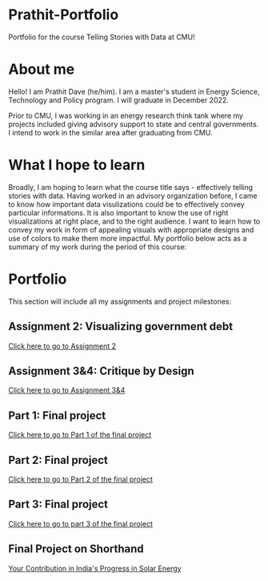 # Prathit-Portfolio
Portfolio for the course Telling Stories with Data at CMU!

# About me 
Hello! I am Prathit Dave (he/him). I am a master's student in Energy Science, Technology and Policy program. I will graduate in December 2022. 

Prior to CMU, I was working in an energy research think tank where my projects included giving advisory support to state and central governments. I intend to work in the similar area after graduating from CMU.

# What I hope to learn
Broadly, I am hoping to learn what the course title says - effectively telling stories with data. Having worked in an advisory organization before, I came to know how important data visulizations could be to effectively convey particular informations. It is also important to know the use of right visualizations at right place, and to the right audience. I want to learn how to convey my work in form of appealing visuals with appropriate designs and use of colors to make them more impactful. My portfolio below acts as a summary of my work during the period of this course:

# Portfolio
This section will include all my assignments and project milestones:

## Assignment 2: Visualizing government debt

[Click here to go to Assignment 2](TSWD2.md)

## Assignment 3&4: Critique by Design

[Click here to go to Assignment 3&4](https://github.com/Prathit25/Prathit-Portfolio/blob/main/TSDW3%264.md)

## Part 1: Final project

[Click here to go to Part 1 of the final project](part1finalproject.md)

## Part 2: Final project

[Click here to go to Part 2 of the final project](part2finalproject.md)

## Part 3: Final project

[Click here to go to part 3 of the final project](part3finalproject.md)

## Final Project on Shorthand

[Your Contribution in India's Progress in Solar Energy](https://carnegiemellon.shorthandstories.com/India-s-solar-energy-progress/index.html)

